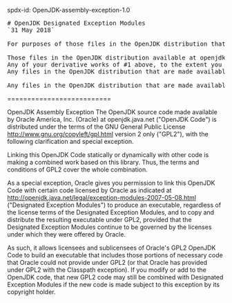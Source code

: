 spdx-id: OpenJDK-assembly-exception-1.0

<pre>
# OpenJDK Designated Exception Modules
`31 May 2018`

For purposes of those files in the OpenJDK distribution that are subject to the Assembly Exception, the following shall be deemed Designated Exception Modules:

Those files in the OpenJDK distribution available at openjdk.java.net and download.java.net to which Oracle has applied the Classpath Exception,
Any of your derivative works of #1 above, to the extent you license them under the GPLv2 with the Classpath Exception as defined in the OpenJDK distribution available at openjdk.java.net or download.java.net,
Any files in the OpenJDK distribution that are made available at openjdk.java.net or download.java.net under a binary code license, and

Any files in the OpenJDK distribution that are made available at openjdk.java.net or download.java.net under an open source license other than GPL, and your derivatives thereof that are in compliance with the applicable open source license.
</pre>
==========================

OpenJDK Assembly Exception
The OpenJDK source code made available by Oracle America, Inc. (Oracle) at openjdk.java.net ("OpenJDK Code") is distributed under the terms of the GNU General Public License <http://www.gnu.org/copyleft/gpl.html> version 2 only ("GPL2"), with the following clarification and special exception.

Linking this OpenJDK Code statically or dynamically with other code is making a combined work based on this library. Thus, the terms and conditions of GPL2 cover the whole combination.

As a special exception, Oracle gives you permission to link this OpenJDK Code with certain code licensed by Oracle as indicated at http://openjdk.java.net/legal/exception-modules-2007-05-08.html ("Designated Exception Modules") to produce an executable, regardless of the license terms of the Designated Exception Modules, and to copy and distribute the resulting executable under GPL2, provided that the Designated Exception Modules continue to be governed by the licenses under which they were offered by Oracle.

As such, it allows licensees and sublicensees of Oracle's GPL2 OpenJDK Code to build an executable that includes those portions of necessary code that Oracle could not provide under GPL2 (or that Oracle has provided under GPL2 with the Classpath exception). If you modify or add to the OpenJDK code, that new GPL2 code may still be combined with Designated Exception Modules if the new code is made subject to this exception by its copyright holder.